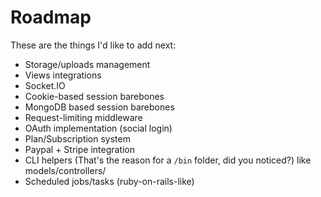 # Roadmap

These are the things I'd like to add next:
- Storage/uploads management
- Views integrations
- Socket.IO
- Cookie-based session barebones
- MongoDB based session barebones
- Request-limiting middleware
- OAuth implementation (social login)
- Plan/Subscription system
- Paypal + Stripe integration
- CLI helpers (That's the reason for a `/bin` folder, did you noticed?) like models/controllers/
- Scheduled jobs/tasks (ruby-on-rails-like)

